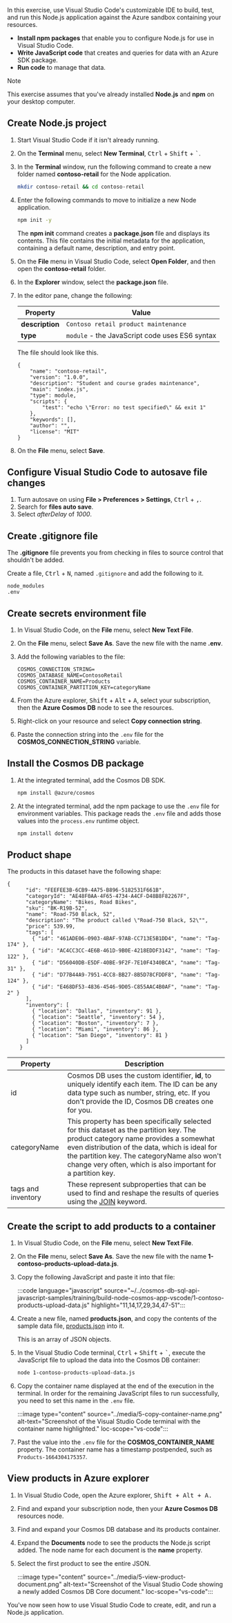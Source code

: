 In this exercise, use Visual Studio Code's customizable IDE to build, test, and run this Node.js application against the Azure sandbox containing your resources.

* **Install npm packages** that enable you to configure Node.js for use in Visual Studio Code. 
* **Write JavaScript code** that creates and queries for data with an Azure SDK package. 
* **Run code** to manage that data.

> [!NOTE]
> This exercise assumes that you've already installed **Node.js** and **npm** on your desktop computer.

## Create Node.js project 

1. Start Visual Studio Code if it isn't already running.

2. On the **Terminal** menu, select **New Terminal**, <kbd>Ctrl</kbd> + <kbd>Shift</kbd> + <kbd>`</kbd>.

3. In the **Terminal** window, run the following command to create a new folder named **contoso-retail** for the Node application.
  
    ```bash
    mkdir contoso-retail && cd contoso-retail
    ```

4. Enter the following commands to move to initialize a new Node application.

    ```bash
    npm init -y
    ```

    The **npm init** command creates a **package.json** file and displays its contents. This file contains the initial metadata for the application, containing a default name, description, and entry point.

5. On the **File** menu in Visual Studio Code, select **Open Folder**, and then open the **contoso-retail** folder.

6. In the **Explorer** window, select the **package.json** file.

7. In the editor pane, change the following: 

    |Property|Value|
    |--|--|
    |**description**|`Contoso retail product maintenance`|
    |**type**|`module` - the JavaScript code uses ES6 syntax|


    The file should look like this.

    ```text
    {
        "name": "contoso-retail",
        "version": "1.0.0",
        "description": "Student and course grades maintenance",
        "main": "index.js",
        "type": module,
        "scripts": {
            "test": "echo \"Error: no test specified\" && exit 1"
        },
        "keywords": [],
        "author": "",
        "license": "MIT"
    }
    ```

8. On the **File** menu, select **Save**. 

## Configure Visual Studio Code to autosave file changes

1. Turn autosave on using **File > Preferences > Settings**, <kbd>Ctrl</kbd> + <kbd>,</kbd>.
1. Search for **files auto save**. 
1. Select *afterDelay* of *1000*.

## Create .gitignore file

The **.gitignore** file prevents you from checking in files to source control that shouldn't be added.

Create a file, <kbd>Ctrl</kbd> + <kbd>N</kbd>, named `.gitignore` and add the following to it.

```
node_modules
.env
```


## Create secrets environment file

1. In Visual Studio Code, on the **File** menu, select **New Text File**.

1. On the **File** menu, select **Save As**. Save the new file with the name **.env**.
1. Add the following variables to the file:

    ```text
    COSMOS_CONNECTION_STRING=
    COSMOS_DATABASE_NAME=ContosoRetail
    COSMOS_CONTAINER_NAME=Products
    COSMOS_CONTAINER_PARTITION_KEY=categoryName
    ```

1. From the Azure explorer, <kbd>Shift</kbd> + <kbd>Alt</kbd> + <kbd>A</kbd>, select your subscription, then the **Azure Cosmos DB** node to see the resources. 
1. Right-click on your resource and select **Copy connection string**.
1. Paste the connection string into the `.env` file for the **COSMOS_CONNECTION_STRING** variable.

## Install the Cosmos DB package 

1. At the integrated terminal, add the Cosmos DB SDK. 

    ```bash
    npm install @azure/cosmos
    ```

1. At the integrated terminal, add the npm package to use the `.env` file for environment variables. This package reads the `.env` file and adds those values into the `process.env` runtime object.

    ```bash
    npm install dotenv
    ```

## Product shape

The products in this dataset have the following shape:

```
{
      "id": "FEEFEE3B-6CB9-4A75-B896-5182531F661B",
      "categoryId": "AE48F0AA-4F65-4734-A4CF-D48B8F82267F",
      "categoryName": "Bikes, Road Bikes",
      "sku": "BK-R19B-52",
      "name": "Road-750 Black, 52",
      "description": "The product called \"Road-750 Black, 52\"",
      "price": 539.99,
      "tags": [
        { "id": "461ADE06-0903-4BAF-97AB-CC713E5B1DD4", "name": "Tag-174" },
        { "id": "AC4CC3CC-4E6B-461D-9B0E-4218EDDF3142", "name": "Tag-122" },
        { "id": "D56040DB-E5DF-40BE-9F2F-7E10F4340BCA", "name": "Tag-31" },
        { "id": "D77B44A9-7951-4CC8-BB27-8B5D78CFDDF8", "name": "Tag-124" },
        { "id": "E468DF53-4836-4546-9D05-C855AAC4B0AF", "name": "Tag-2" }
      ],
      "inventory": [
        { "location": "Dallas", "inventory": 91 },
        { "location": "Seattle", "inventory": 54 },
        { "location": "Boston", "inventory": 7 },
        { "location": "Miami", "inventory": 86 },
        { "location": "San Diego", "inventory": 81 }
      ]
    }
```

|Property|Description|
|--|--|
|id|Cosmos DB uses the custom identifier, **id**, to uniquely identify each item. The ID can be any data type such as number, string, etc. If you don't provide the ID, Cosmos DB creates one for you.|
|categoryName|This property has been specifically selected for this dataset as the partition key. The product category name provides a somewhat even distribution of the data, which is ideal for the partition key. The categoryName also won't change very often, which is also important for a partition key.|
|tags and inventory|These represent subproperties that can be used to find and reshape the results of queries using the [JOIN]() keyword.|
 

## Create the script to add products to a container

1. In Visual Studio Code, on the **File** menu, select **New Text File**.

1. On the **File** menu, select **Save As**. Save the new file with the name **1-contoso-products-upload-data.js**.
1. Copy the following JavaScript and paste it into that file:

    :::code language="javascript" source="~/../cosmos-db-sql-api-javascript-samples/training/build-node-cosmos-app-vscode/1-contoso-products-upload-data.js" highlight="11,14,17,29,34,47-51":::

1. Create a new file, named **products.json**, and copy the contents of the sample data file, [products.json](https://github.com/Azure-Samples/cosmos-db-sql-api-javascript-samples/blob/main/training/build-node-cosmos-app-vscode/products.json) into it. 

    This is an array of JSON objects. 

1. In the Visual Studio Code terminal, <kbd>Ctrl</kbd> + <kbd>Shift</kbd> + <kbd>`</kbd>, execute the JavaScript file to upload the data into the Cosmos DB container:

    ```bash
    node 1-contoso-products-upload-data.js
    ```

1. Copy the container name displayed at the end of the execution in the terminal. In order for the remaining JavaScript files to run successfully, you need to set this name in the `.env` file.

    :::image type="content" source="../media/5-copy-container-name.png" alt-text="Screenshot of the Visual Studio Code terminal with the container name highlighted." loc-scope="vs-code":::
 
1. Past the value into the `.env` file for the **COSMOS_CONTAINER_NAME** property. The container name has a timestamp postpended, such as `Products-1664304175357`. 

## View products in Azure explorer

1. In Visual Studio Code, open the Azure explorer, <kbd>Shift<kbd> + <kbd>Alt<kbd> + <kbd>A<kbd>.
1. Find and expand your subscription node, then your **Azure Cosmos DB** resources node. 
1. Find and expand your Cosmos DB database and its products container. 
1. Expand the **Documents** node to see the products the Node.js script added. The node name for each document is the **name** property. 
1. Select the first product to see the entire JSON. 

    :::image type="content" source="../media/5-view-product-document.png" alt-text="Screenshot of the Visual Studio Code showing a newly added Cosmos DB Core document." loc-scope="vs-code":::

You've now seen how to use Visual Studio Code to create, edit, and run a Node.js application.